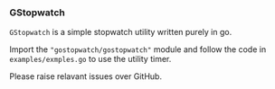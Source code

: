 ### GStopwatch

```GStopwatch``` is a simple stopwatch utility written purely in go.

Import the ```"gostopwatch/gostopwatch"``` module and follow the code in ```examples/exmples.go``` to use the utility timer.

Please raise relavant issues over GitHub.